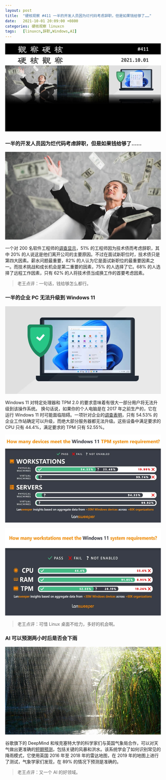 ```yaml
---
layout: post
title:	"硬核观察 #411 一半的开发人员因为烂代码考虑辞职，但是如果钱给够了……"
date:	2021-10-01 20:09:00 +0800 
categories:	硬核观察 linuxcn 
tags:	[linuxcn,辞职,Windows,AI]
---
```



![](/Asserts/Images/album/202110/01/200733kiw5xper5uu5zxr5.jpg)


### 一半的开发人员因为烂代码考虑辞职，但是如果钱给够了……


![](/Asserts/Images/album/202110/01/200743ck6hhw05ddm5mwb9.jpg)


一个对 200 名软件工程师的[调查显示](https://www.stepsize.com/report)，51% 的工程师因为技术债而考虑辞职，其中 20% 的人说这是他们离开公司的主要原因。不过在面试新职位时，技术债只是第四大因素。薪水问题最重要，82% 的人认为它是面试新职位的最重要因素之一。而技术挑战和成长机会是第二重要的因素，75% 的人选择了它。68% 的人选择了远程工作因素，只有 62% 的人将技术债当成换工作的首要考虑因素。



> 
> 老王点评：一句话，钱给够怎么都行。
> 
> 
> 


### 一半的企业 PC 无法升级到 Windows 11


![](/Asserts/Images/album/202110/01/200803lfdufsnwfuutmmsc.jpg)


Windows 11 对特定处理器和 TPM 2.0 的要求意味着有很大一部分用户将无法升级到该操作系统。 换句话说，如果你的个人电脑是在 2017 年之前生产的，它在运行 Windows 11 时可能面临阻碍。一项针对企业的[调查表明](https://www.lansweeper.com/itam/is-your-business-ready-for-windows-11/)，只有 54.53% 的企业工作站确定可以升级，而绝大部分服务器都无法升级。这些设备中满足要求的 CPU 只有 44.4%，满足要求的 TPM 只有 52.55%。


![](/Asserts/Images/album/202110/01/200832ugxdvxb9ib6j1ljq.jpg)


![](/Asserts/Images/album/202110/01/200840yju8a6u8ng8ap76a.jpg)



> 
> 老王点评：可惜 Linux 桌面不给力，多好的机会啊。
> 
> 
> 


### AI 可以预测两小时后是否会下雨


![](/Asserts/Images/album/202110/01/200823chv3vvzepv07eq0p.jpg)


谷歌旗下的 DeepMind 和埃克塞特大学的科学家们与英国气象局合作，可以对天气做出更准确的[短期预测](https://www.bbc.com/news/technology-58748934)，包括关键的风暴和洪水。该系统学会了如何识别常见的降雨模式，它使用英国 2016 年至 2018 年的雷达地图，在 2019 年的地图上进行了测试，气象学家们发现，在 89% 的情况下预测是准确的。



> 
> 老王点评：又一个 AI 的好领域。
> 
> 
>
